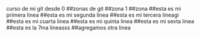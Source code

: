 curso de mi git desde 0
##zonas de git
##zona 1
##zona 
##esta es mi primera linea
##esta es mi segunda linea
##esta es mi tercera lineagi
##esta es mi cuarta linea
##esta es mi quinta linea
##esta es mi sexta linea
##esta es la 7ma lineasss
##agregamos otra linea